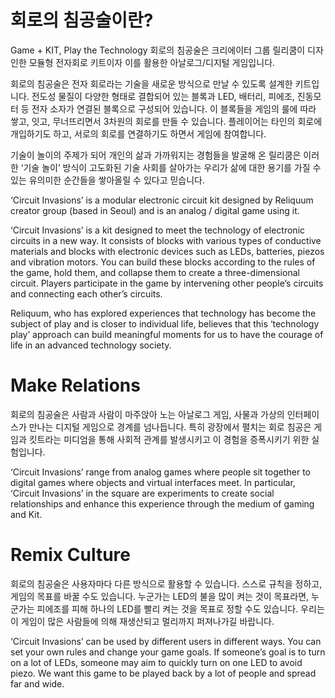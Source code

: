 # 회로의 침공술이란?
Game + KIT, Play the Technology  회로의 침공술은 크리에이터 그룹 릴리쿰이 디자인한 모듈형 전자회로 키트이자 이를 활용한 아날로그/디지털 게임입니다.  

회로의 침공술은 전자 회로라는 기술을 새로운 방식으로 만날 수 있도록 설계한 키트입니다. 전도성 물질이 다양한 형태로 결합되어 있는 블록과 LED, 배터리, 피에조, 진동모터 등 전자 소자가 연결된 블록으로 구성되어 있습니다. 이 블록들을 게임의 룰에 따라 쌓고, 잇고, 무너뜨리면서 3차원의 회로를 만들 수 있습니다. 플레이어는 타인의 회로에 개입하기도 하고, 서로의 회로를 연결하기도 하면서 게임에 참여합니다.

기술이 놀이의 주제가 되어 개인의 삶과 가까워지는 경험들을 발굴해 온 릴리쿰은 이러한 ‘기술 놀이’ 방식이 고도화된 기술 사회를 살아가는 우리가 삶에 대한 용기를 가질 수 있는 유의미한 순간들을 쌓아올릴 수 있다고 믿습니다. 

‘Circuit Invasions’ is a modular electronic circuit kit designed by Reliquum creator group (based in Seoul) and is an analog / digital game using it.

‘Circuit Invasions’ is a kit designed to meet the technology of electronic circuits in a new way. It consists of blocks with various types of conductive materials and blocks with electronic devices such as LEDs, batteries, piezos and vibration motors. You can build these blocks according to the rules of the game, hold them, and collapse them to create a three-dimensional circuit. Players participate in the game by intervening other people’s circuits and connecting each other’s circuits.

Reliquum, who has explored experiences that technology has become the subject of play and is closer to individual life, believes that this ‘technology play’ approach can build meaningful moments for us to have the courage of life in an advanced technology society.


# Make Relations
회로의 침공술은 사람과 사람이 마주앉아 노는 아날로그 게임, 사물과 가상의 인터페이스가 만나는 디지털 게임으로 경계를 넘나듭니다. 특히 광장에서 펼치는 회로 침공은 게임과 킷트라는 미디엄을 통해 사회적 관계를 발생시키고 이 경험을 증폭시키기 위한 실험입니다. 

‘Circuit Invasions’ range from analog games where people sit together to digital games where objects and virtual interfaces meet. In particular, ‘Circuit Invasions’ in the square are experiments to create social relationships and enhance this experience through the medium of gaming and Kit.


# Remix Culture
회로의 침공술은 사용자마다 다른 방식으로 활용할 수 있습니다. 스스로 규칙을 정하고, 게임의 목표를 바꿀 수도 있습니다. 누군가는 LED의 불을 많이 켜는 것이 목표라면, 누군가는 피에조를 피해 하나의 LED를 빨리 켜는 것을 목표로 정할 수도 있습니다. 우리는 이 게임이 많은 사람들에 의해 재생산되고 멀리까지 퍼져나가길 바랍니다. 

‘Circuit Invasions’ can be used by different users in different ways. You can set your own rules and change your game goals. If someone’s goal is to turn on a lot of LEDs, someone may aim to quickly turn on one LED to avoid piezo. We want this game to be played back by a lot of people and spread far and wide.